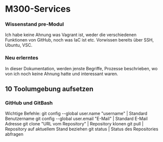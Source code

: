 # M300-Services

### Wissenstand pre-Modul
Ich habe keine Ahnung was Vagrant ist, weder die verschiedenen Funktionen von GitHub, noch was IaC ist etc. Vorwissen bereits über SSH, Ubuntu, VSC.

### Neu erlerntes
In dieser Dokumentation, werden jenste Begriffe, Prozesse beschrieben, wo von ich noch keine Ahnung hatte und interessant waren.

## 10 Toolumgebung aufsetzen
### GitHub und GitBash
Wichtige Befehle:
git config --global user.name "username" | Standard Benutzername
git config --global user.email "E-Mail" | Standard E-Mail Adresse
git clone "URL vom Repository" | Repository klonen
git pull | Repository auf aktuellem Stand beziehen
git status | Status des Repositories abfragen
